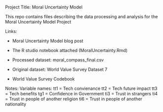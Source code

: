 Project Title: Moral Uncertainty Model 

This repo contains files describing the data processing and analysis for the Moral Uncertainty Model Project

Links:
- Moral Uncertainty Model blog post

- The R studio notebook attached (MoralUncertainty.Rmd)

- Processed dataset: moral_compass_final.csv 

- Original dataset: World Value Survey Dataset 7 

- World Value Survey Codebook 

Notes: 
Variable names:
tt1 = Tech convienance 
tt2 = Tech future impact
tt3 = Tech benefits
tg1 = Confidence in Government
ti3 = Trust in strangers
ti4 = Trust in people of another religion
ti6 = Trust in people of another nationality


